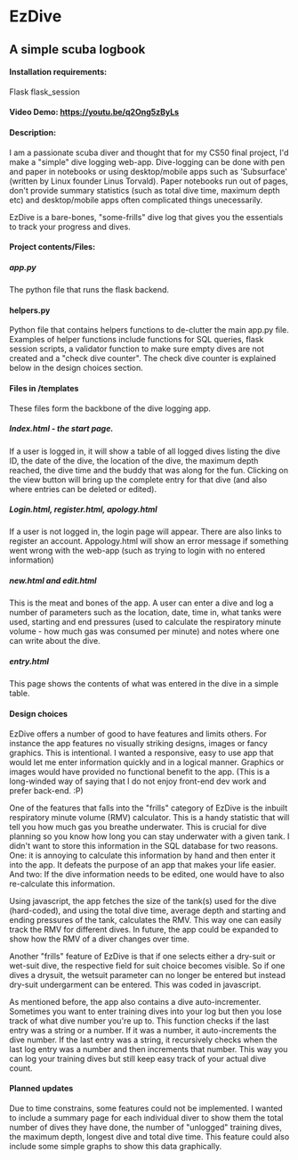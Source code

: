 # EzDive
## A simple scuba logbook

#### Installation requirements:
Flask
flask_session

#### Video Demo: https://youtu.be/q2Ong5zByLs
#### Description:

I am a passionate scuba diver and thought that for my CS50 final project, I'd make a "simple" dive logging web-app. 
Dive-logging can be done with pen and paper in notebooks or using desktop/mobile apps such as 'Subsurface' (written by Linux founder Linus Torvald). Paper notebooks run out of pages, don't provide summary statistics (such as total dive time, maximum depth etc) and desktop/mobile apps often complicated things unecessarily.

EzDive is a bare-bones, "some-frills" dive log that gives you the essentials to track your progress and dives.

#### Project contents/Files:
##### app.py
The python file that runs the flask backend. 

#### helpers.py
Python file that contains helpers functions to de-clutter the main app.py file. 
Examples of helper functions include functions for SQL queries, flask session scripts, a validator function to make sure empty dives are not created and a "check dive counter". The check dive counter is explained below in the design choices section.

#### Files in /templates
These files form the backbone of the dive logging app. 

##### Index.html - the start page. 
If a user is logged in, it will show a table of all logged dives listing the dive ID, the date of the dive, the location of the dive, the maximum depth reached, the dive time and the buddy that was along for the fun. Clicking on the view button will bring up the complete entry for that dive (and also where entries can be deleted or edited).

##### Login.html, register.html, apology.html
If a user is not logged in, the login page will appear. There are also links to register an account. Appology.html will show an error message if something went wrong with the web-app (such as trying to login with no entered information)

##### new.html and edit.html
This is the meat and bones of the app. A user can enter a dive and log a number of parameters such as the location, date, time in, what tanks were used, starting and end pressures (used to calculate the respiratory minute volume - how much gas was consumed per minute) and notes where one can write about the dive. 

##### entry.html
This page shows the contents of what was entered in the dive in a simple table. 

#### Design choices
EzDive offers a number of good to have features and limits others. For instance the app features no visually striking designs, images or fancy graphics. This is intentional. I wanted a responsive, easy to use app that would let me enter information quickly and in a logical manner. Graphics or images would have provided no functional benefit to the app. (This is a long-winded way of saying that I do not enjoy front-end dev work and prefer back-end. :P)

One of the features that falls into the "frills" category of EzDive is the inbuilt respiratory minute volume (RMV) calculator. This is a handy statistic that will tell you how much gas you breathe underwater. This is crucial for dive planning so you know how long you can stay underwater with a given tank. I didn't want to store this information in the SQL database for two reasons. One: it is annoying to calculate this information by hand and then enter it into the app. It defeats the purpose of an app that makes your life easier. And two: If the dive information needs to be edited, one would have to also re-calculate this information. 

Using javascript, the app fetches the size of the tank(s) used for the dive (hard-coded), and using the total dive time, average depth and starting and ending pressures of the tank, calculates the RMV. This way one can easily track the RMV for different dives. In future, the app could be expanded to show how the RMV of a diver changes over time.

Another "frills" feature of EzDive is that if one selects either a dry-suit or wet-suit dive, the respective field for suit choice becomes visible. So if one dives a drysuit, the wetsuit parameter can no longer be entered but instead dry-suit undergarment can be entered. This was coded in javascript. 

As mentioned before, the app also contains a dive auto-incrementer. Sometimes you want to enter training dives into your log but then you lose track of what dive number you're up to. This function checks if the last entry was a string or a number. If it was a number, it auto-increments the dive number. If the last entry was a string, it recursively checks when the last log entry was a number and then increments that number. This way you can log your training dives but still keep easy track of your actual dive count.

#### Planned updates
Due to time constrains, some features could not be implemented. I wanted to include a summary page for each individual diver to show them the total number of dives they have done, the number of "unlogged" training dives, the maximum depth, longest dive and total dive time.
This feature could also include some simple graphs to show this data graphically.